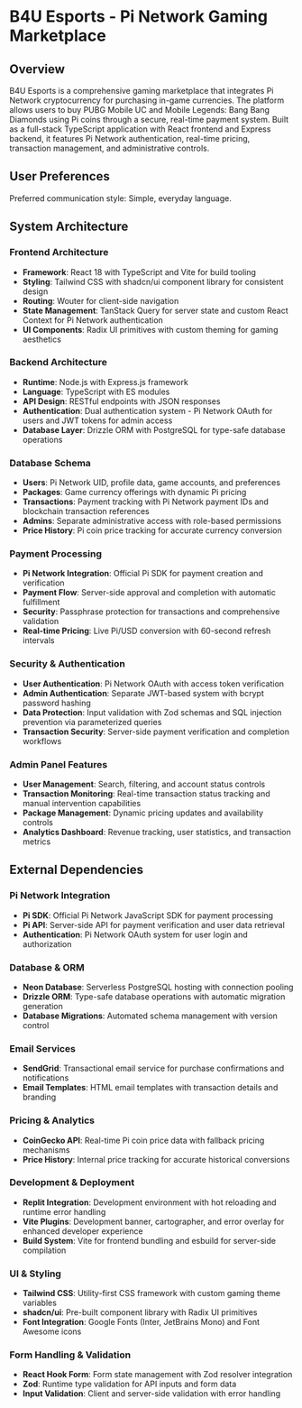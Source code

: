 # B4U Esports - Pi Network Gaming Marketplace

## Overview

B4U Esports is a comprehensive gaming marketplace that integrates Pi Network cryptocurrency for purchasing in-game currencies. The platform allows users to buy PUBG Mobile UC and Mobile Legends: Bang Bang Diamonds using Pi coins through a secure, real-time payment system. Built as a full-stack TypeScript application with React frontend and Express backend, it features Pi Network authentication, real-time pricing, transaction management, and administrative controls.

## User Preferences

Preferred communication style: Simple, everyday language.

## System Architecture

### Frontend Architecture
- **Framework**: React 18 with TypeScript and Vite for build tooling
- **Styling**: Tailwind CSS with shadcn/ui component library for consistent design
- **Routing**: Wouter for client-side navigation
- **State Management**: TanStack Query for server state and custom React Context for Pi Network authentication
- **UI Components**: Radix UI primitives with custom theming for gaming aesthetics

### Backend Architecture
- **Runtime**: Node.js with Express.js framework
- **Language**: TypeScript with ES modules
- **API Design**: RESTful endpoints with JSON responses
- **Authentication**: Dual authentication system - Pi Network OAuth for users and JWT tokens for admin access
- **Database Layer**: Drizzle ORM with PostgreSQL for type-safe database operations

### Database Schema
- **Users**: Pi Network UID, profile data, game accounts, and preferences
- **Packages**: Game currency offerings with dynamic Pi pricing
- **Transactions**: Payment tracking with Pi Network payment IDs and blockchain transaction references
- **Admins**: Separate administrative access with role-based permissions
- **Price History**: Pi coin price tracking for accurate currency conversion

### Payment Processing
- **Pi Network Integration**: Official Pi SDK for payment creation and verification
- **Payment Flow**: Server-side approval and completion with automatic fulfillment
- **Security**: Passphrase protection for transactions and comprehensive validation
- **Real-time Pricing**: Live Pi/USD conversion with 60-second refresh intervals

### Security & Authentication
- **User Authentication**: Pi Network OAuth with access token verification
- **Admin Authentication**: Separate JWT-based system with bcrypt password hashing
- **Data Protection**: Input validation with Zod schemas and SQL injection prevention via parameterized queries
- **Transaction Security**: Server-side payment verification and completion workflows

### Admin Panel Features
- **User Management**: Search, filtering, and account status controls
- **Transaction Monitoring**: Real-time transaction status tracking and manual intervention capabilities
- **Package Management**: Dynamic pricing updates and availability controls
- **Analytics Dashboard**: Revenue tracking, user statistics, and transaction metrics

## External Dependencies

### Pi Network Integration
- **Pi SDK**: Official Pi Network JavaScript SDK for payment processing
- **Pi API**: Server-side API for payment verification and user data retrieval
- **Authentication**: Pi Network OAuth system for user login and authorization

### Database & ORM
- **Neon Database**: Serverless PostgreSQL hosting with connection pooling
- **Drizzle ORM**: Type-safe database operations with automatic migration generation
- **Database Migrations**: Automated schema management with version control

### Email Services
- **SendGrid**: Transactional email service for purchase confirmations and notifications
- **Email Templates**: HTML email templates with transaction details and branding

### Pricing & Analytics
- **CoinGecko API**: Real-time Pi coin price data with fallback pricing mechanisms
- **Price History**: Internal price tracking for accurate historical conversions

### Development & Deployment
- **Replit Integration**: Development environment with hot reloading and runtime error handling
- **Vite Plugins**: Development banner, cartographer, and error overlay for enhanced developer experience
- **Build System**: Vite for frontend bundling and esbuild for server-side compilation

### UI & Styling
- **Tailwind CSS**: Utility-first CSS framework with custom gaming theme variables
- **shadcn/ui**: Pre-built component library with Radix UI primitives
- **Font Integration**: Google Fonts (Inter, JetBrains Mono) and Font Awesome icons

### Form Handling & Validation
- **React Hook Form**: Form state management with Zod resolver integration
- **Zod**: Runtime type validation for API inputs and form data
- **Input Validation**: Client and server-side validation with error handling